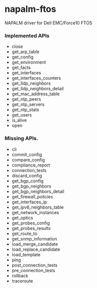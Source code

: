 # napalm-ftos

NAPALM driver for Dell EMC/Force10 FTOS

### Implemented APIs

* close
* get_arp_table
* get_config
* get_environment
* get_facts
* get_interfaces
* get_interfaces_counters
* get_lldp_neighbors
* get_lldp_neighbors_detail
* get_mac_address_table
* get_ntp_peers
* get_ntp_servers
* get_ntp_stats
* get_users
* is_alive
* open

### Missing APIs.

* cli
* commit_config
* compare_config
* compliance_report
* connection_tests
* discard_config
* get_bgp_config
* get_bgp_neighbors
* get_bgp_neighbors_detail
* get_firewall_policies
* get_interfaces_ip
* get_ipv6_neighbors_table
* get_network_instances
* get_optics
* get_probes_config
* get_probes_results
* get_route_to
* get_snmp_information
* load_merge_candidate
* load_replace_candidate
* load_template
* ping
* post_connection_tests
* pre_connection_tests
* rollback
* traceroute
